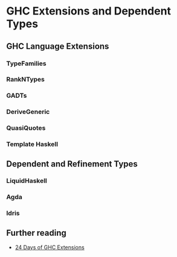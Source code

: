 # GHC Extensions and Dependent Types

## GHC Language Extensions

### TypeFamilies

### RankNTypes

### GADTs

### DeriveGeneric

### QuasiQuotes

### Template Haskell

## Dependent and Refinement Types

### LiquidHaskell

### Agda

### Idris

## Further reading

* [24 Days of GHC Extensions](https://ocharles.org.uk/blog/pages/2014-12-01-24-days-of-ghc-extensions.html)
